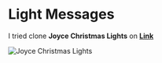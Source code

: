 # Light Messages

I tried clone **Joyce Christmas Lights** on **[Link]([https://dribbble.com/shots/14873955-Geometric-Violin](https://www.youtube.com/watch?v=jIQ9z2bxXyg))**

![Joyce Christmas Lights](https://media.glamourmagazine.co.uk/photos/6138b4441145ea59e77e78fc/master/w_1600,c_limit/stranger_glamour_13oct16_net-b.jpg)
